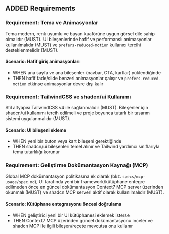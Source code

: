 ## ADDED Requirements

### Requirement: Tema ve Animasyonlar

Tema modern, renk uyumlu ve bayan kuaförüne uygun görsel dile sahip olmalıdır (MUST). UI bileşenlerinde hafif ve performanslı animasyonlar kullanılmalıdır (MUST) ve `prefers-reduced-motion` kullanıcı tercihi desteklenmelidir (MUST).

#### Scenario: Hafif giriş animasyonları

- WHEN ana sayfa ve ana bileşenler (navbar, CTA, kartlar) yüklendiğinde
- THEN hafif fade/slide benzeri animasyonlar çalışır ve `prefers-reduced-motion` etkinse animasyonlar devre dışı kalır

### Requirement: TailwindCSS ve shadcn/ui Kullanımı

Stil altyapısı TailwindCSS v4 ile sağlanmalıdır (MUST). Bileşenler için shadcn/ui kullanımı tercih edilmeli ve proje boyunca tutarlı bir tasarım sistemi uygulanmalıdır (MUST).

#### Scenario: UI bileşeni ekleme

- WHEN yeni bir buton veya kart bileşeni gerektiğinde
- THEN shadcn/ui bileşenleri temel alınır ve Tailwind yardımcı sınıflarıyla tema tutarlılığı korunur

### Requirement: Geliştirme Dokümantasyon Kaynağı (MCP)

Global MCP dokümantasyon politikasına ek olarak (bkz. `specs/mcp-usage/spec.md`), UI tarafında yeni bir framework/kütüphane entegre edilmeden önce en güncel dokümantasyon Context7 MCP server üzerinden okunmalı (MUST) ve shadcn MCP serveri aktif olarak kullanılmalıdır (MUST).

#### Scenario: Kütüphane entegrasyonu öncesi doğrulama

- WHEN geliştirici yeni bir UI kütüphanesi eklemek isterse
- THEN Context7 MCP üzerinden güncel dokümantasyonu inceler ve shadcn MCP ile ilgili bileşen/reçete mevcutsa onu kullanır
